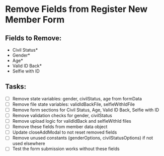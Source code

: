 # Remove Fields from Register New Member Form

## Fields to Remove:
- Civil Status*
- Gender*
- Age*
- Valid ID Back*
- Selfie with ID

## Tasks:
- [ ] Remove state variables: gender, civilStatus, age from formData
- [ ] Remove file state variables: validIdBackFile, selfieWithIdFile
- [ ] Remove form sections for Civil Status, Age, Valid ID Back, Selfie with ID
- [ ] Remove validation checks for gender, civilStatus
- [ ] Remove upload logic for validIdBack and selfieWithId files
- [ ] Remove these fields from member data object
- [ ] Update closeAddModal to not reset removed fields
- [ ] Remove unused constants (genderOptions, civilStatusOptions) if not used elsewhere
- [ ] Test the form submission works without these fields
